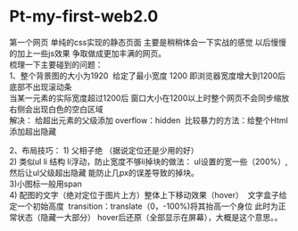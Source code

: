 # Pt-my-first-web2.0
第一个网页 单纯的css实现的静态页面 主要是稍稍体会一下实战的感觉 以后慢慢的加上一些js效果 争取做成更加丰满的网页。</br>
梳理一下主要碰到的问题：</br>
1、整个背景图的大小为1920  给定了最小宽度 1200 即浏览器宽度增大到1200后 底部不出现滚动条</br>
当某一元素的实际宽度超过1200后 窗口大小在1200以上时整个网页不会同步缩放 右侧会出现白色的空白区域</br>
解决： 给超出元素的父级添加 overflow：hidden  比较暴力的方法：给整个Html添加超出隐藏</br>

2、布局技巧： 1) 父相子绝 （据说定位还是少用的好）</br>
2) 类似ul li 结构 li浮动，防止宽度不够li掉块的做法： ul设置的宽一些（200%）,然后让ul父级超出隐藏 能防止几px的误差导致的掉块。</br>
3)小图标一般用span</br>
4) 配图的文字（绝对定位于图片上方）整体上下移动效果（hover）  文字盒子给定一个初始高度  transition：translate（0，-100%)将其抬高一个身位
此时为正常状态（隐藏一大部分）  hover后还原（全部显示在屏幕），大概是这个意思。。


